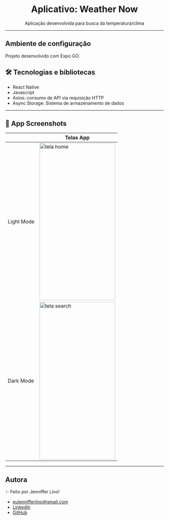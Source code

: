 <h1 align="center">Aplicativo: Weather Now</h1>
<p align="center">Aplicação desenvolvida para busca da temperatura/clima</p>

---

## Ambiente de configuração
Projeto desenvolvido com Expo GO.

## 🛠 Tecnologias e bibliotecas
* React Native
* Javascript
* Axios: consumo de API via requisição HTTP
* Async Storage: Sistema de armazenamento de dados

---

## 📸 App Screenshots

|                 |                                                                   Telas App                                                                                |
|-----------------|------------------------------------------------------------------------------------------------------------------------------------------------------------|
|     Light Mode  | <img src="https://github.com/eujennifferlino/WeatherNow/assets/111028742/8787bf1b-c6f5-480b-9f73-2f94f4171f9d.png" alt="tela home" width="240" height="500">|
|     Dark Mode   | <img src="https://github.com/eujennifferlino/WeatherNow/assets/111028742/5b8dc15b-d9a0-403b-be00-cd089b08a327.png" alt="tela search" width="240" height="500">|

---

## Autora
✨ Feito por Jenniffer Lino!

* eujennifferlino@gmail.com
* <a href="https://www.linkedin.com/in/jennifferlinoferreira/" target=”_blank”>LinkedIn</a>
* <a href="https://github.com/eujennifferlino" target=”_blank”>GitHub</a>
